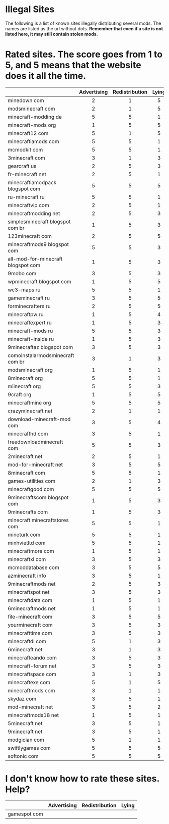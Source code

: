 Illegal Sites
=============

The following is a list of known sites illegally distributing several mods. The names are listed as the url without dots. **Remember that even if a site is not listed here, it may still contain stolen mods.**



Rated sites. The score goes from 1 to 5, and 5 means that the website does it all the time.
===========================================================================================
|                                    | Advertising | Redistribution | Lying |
| ---------------------------------- |:-----------:|:--------------:|:-----:|
| minedown com                       |      2      |        1       |   5   |
| modsminecraft com                  |      2      |        1       |   5   |
| minecraft-modding de               |      5      |        5       |   1   |
| minecraft-mods org                 |      1      |        5       |   5   |
| minecraft12 com                    |      5      |        1       |   5   |
| minecraftiamods com                |      5      |        5       |   1   |
| mcmodkit com                       |      5      |        5       |   1   |
| 3minecraft com                     |      3      |        1       |   3   |
| gearcraft us                       |      2      |        5       |   3   |
| fr-minecraft net                   |      2      |        5       |   1   |
| minecraftiamodpack blogspot com    |      5      |        5       |   5   |
| ru-minecraft ru                    |      5      |        5       |   1   |
| minecraftvip com                   |      2      |        5       |   1   |
| minecraftmodding net               |      2      |        5       |   3   |
| simplesminecraft blogspot com br   |      1      |        5       |   3   |
| 123minecraft com                   |      2      |        5       |   5   |
| minecraftmods9 blogspot com        |      5      |        5       |   3   |
| all-mod-for-minecraft blogspot com |      1      |        5       |   3   |
| 9mobo com                          |      3      |        5       |   3   |
| wpminecraft blogspot com           |      1      |        5       |   5   |
| wc3-maps ru                        |      5      |        5       |   1   |
| gameminecraft ru                   |      3      |        5       |   5   |
| forminecrafters ru                 |      2      |        5       |   5   |
| minecraftpw ru                     |      1      |        5       |   4   |
| minecraftexpert ru                 |      1      |        5       |   3   |
| minecraft-mods ru                  |      5      |        5       |   3   |
| minecraft-inside ru                |      1      |        5       |   3   |
| 9minecraftaz blogspot com          |      3      |        5       |   3   |
| comoinstalarmodsminecraft com br   |      3      |        1       |   3   |
| modsminecraft org                  |      1      |        5       |   1   |
| 8minecraft org                     |      5      |        5       |   1   |
| miinecraft org                     |      5      |        5       |   3   |
| 9craft org                         |      1      |        5       |   5   |
| minecraftmine org                  |      5      |        5       |   5   |
| crazyminecraft net                 |      2      |        1       |   1   |
| download-minecraft-mod com         |      3      |        5       |   4   |
| minecrafthd com                    |      3      |        5       |   1   |
| freedownloadminecraft com          |      5      |        5       |   3   |
| 2minecraft net                     |      2      |        5       |   1   |
| mod-for-minecraft net              |      3      |        5       |   5   |
| 8minecraft com                     |      5      |        5       |   1   |
| games-utilities com                |      2      |        1       |   3   |
| minecraftgood com                  |      5      |        5       |   5   |
| 9minecraftscom blogspot com        |      1      |        5       |   3   |
| 9minecrafts com                    |      1      |        5       |   3   |
| minecraft minecraftstores com      |      5      |        5       |   1   |
| mineturk com                       |      5      |        5       |   1   |
| minhvietltd com                    |      5      |        5       |   1   |
| minecraftmore com                  |      1      |        5       |   1   |
| minecraftxl com                    |      3      |        5       |   3   |
| mcmoddatabase com                  |      3      |        5       |   5   | **Malware alert!**
| azminecraft info                   |      3      |        5       |   1   |
| 9minecraftmods net                 |      2      |        5       |   3   |
| minecraftspot net                  |      3      |        5       |   3   |
| minecraftdata com                  |      1      |        5       |   1   |
| 6minecraftmods net                 |      1      |        5       |   1   |
| file-minecraft com                 |      3      |        5       |   5   |
| yourminecraft com                  |      3      |        5       |   3   |
| minecrafttime com                  |      3      |        5       |   3   |
| minecraftdl com                    |      5      |        1       |   3   | **Malware alert!**
| 6minecraft net                     |      3      |        1       |   3   |
| minecrafteando com                 |      3      |        5       |   3   |
| minecraft-forum net                |      3      |        5       |   3   |
| minecraftspace com                 |      3      |        1       |   3   |
| minecraftexe com                   |      5      |        1       |   5   |
| minecraftmods com                  |      3      |        1       |   1   |
| skydaz com                         |      3      |        5       |   1   |
| mod-minecraft net                  |      3      |        5       |   2   |
| minecraftmods18 net                |      1      |        5       |   1   |
| 5minecraft net                     |      3      |        5       |   1   |
| 9minecraft net                     |      3      |        5       |   1   |
| modgician com                      |      5      |        1       |   1   |
| swiftlygames com                   |      5      |        5       |   5   | A rehost of MCF changing download links to malicious websites and adding ads.
| softonic com                       |      5      |        5       |   5   | **Malware alert!**

I don't know how to rate these sites. Help?
===========================================
|                                    | Advertising | Redistribution | Lying |
| ---------------------------------- |:-----------:|:--------------:|:-----:|
| gamespot com                       |             |                |       | I wasn't able to find any topics there, help?
